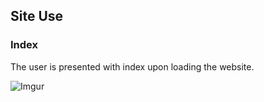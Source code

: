 ## Site Use

### Index

The user is presented with index upon loading the website.

![Imgur](https://imgur.com/TfkofY4)
